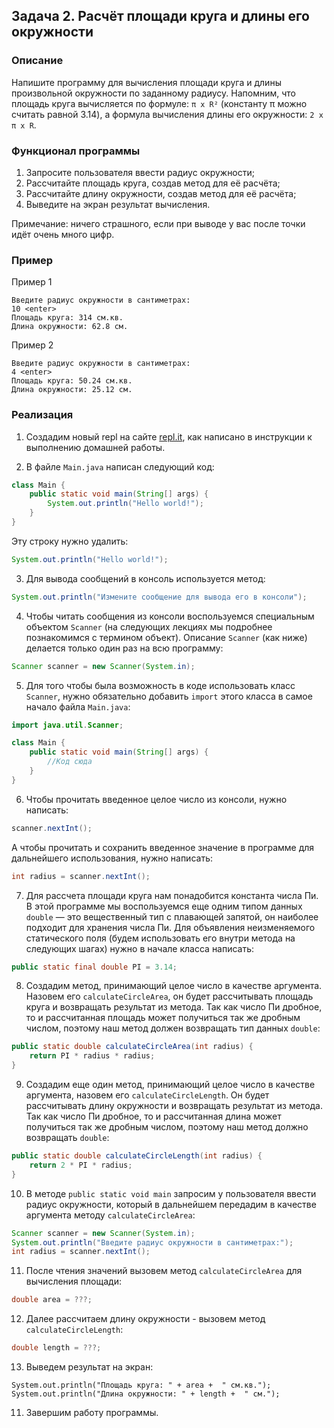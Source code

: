 ## Задача 2. Расчёт площади круга и длины его окружности

### Описание
Напишите программу для вычисления площади круга и длины произвольной окружности по заданному радиусу. Напомним, что площадь круга
вычисляется по формуле: `π x R²` (константу π можно считать равной 3.14), а формула вычисления длины его окружности: `2 x π x R`.

### Функционал программы
1. Запросите пользователя ввести радиус окружности;
2. Рассчитайте площадь круга, создав метод для её расчёта;
3. Рассчитайте длину окружности, создав метод для её расчёта;
4. Выведите на экран результат вычисления.

Примечание: ничего страшного, если при выводе у вас после точки идёт очень много цифр.

### Пример
Пример 1
```
Введите радиус окружности в сантиметрах:
10 <enter>
Площадь круга: 314 см.кв.
Длина окружности: 62.8 см.
```


Пример 2
```
Введите радиус окружности в сантиметрах:
4 <enter>
Площадь круга: 50.24 см.кв.
Длина окружности: 25.12 см.
```

### Реализация

1. Создадим новый repl на сайте [repl.it](https://repl.it/repls), как написано в инструкции к выполнению домашней работы.

2. В файле `Main.java` написан следующий код:

```java
class Main {
    public static void main(String[] args) {
        System.out.println("Hello world!");
    }
}
``` 

Эту строку нужно удалить:

```java
System.out.println("Hello world!");
```

3. Для вывода сообщений в консоль используется метод:

```java
System.out.println("Измените сообщение для вывода его в консоли");
```

4. Чтобы читать сообщения из консоли воспользуемся специальным объектом `Scanner` (на следующих лекциях
мы подробнее познакомимся с термином объект). Описание `Scanner` (как ниже) делается только один раз на всю программу:

```java
Scanner scanner = new Scanner(System.in);
```

5. Для того чтобы была возможность в коде использовать класс `Scanner`, нужно обязательно добавить `import` этого класса 
в самое начало файла `Main.java`:

```java
import java.util.Scanner;

class Main {
    public static void main(String[] args) {
        //Код сюда
    }
}
 ```

6. Чтобы прочитать введенное целое число из консоли, нужно написать:

```java
scanner.nextInt();
```

А чтобы прочитать и сохранить введенное значение в программе для дальнейшего использования, нужно написать:

```java
int radius = scanner.nextInt();
```

7. Для рассчета площади круга нам понадобится константа числа Пи. В этой программе мы воспользуемся еще одним
типом данных `double` — это вещественный тип с плавающей запятой, он наиболее подходит для хранения числа Пи. Для объявления неизменяемого статического поля (будем использовать его внутри метода на следующих шагах) нужно в начале класса написать:

```java
public static final double PI = 3.14; 
```

8. Создадим метод, принимающий целое число в качестве аргумента. Назовем его `calculateCircleArea`, он будет рассчитывать площадь круга и возвращать результат из метода.  Так как число Пи дробное, то и рассчитанная
площадь может получиться так же дробным числом, поэтому наш метод должен возвращать тип данных `double`:

```java
public static double calculateCircleArea(int radius) {
    return PI * radius * radius;
}
```

9. Создадим еще один метод, принимающий целое число в качестве аргумента, назовем его `calculateCircleLength`.
Он будет рассчитывать длину окружности и возвращать результат из метода.  Так как число Пи дробное, то и рассчитанная
длина может получиться так же дробным числом, поэтому наш метод должно возвращать `double`:

```java
public static double calculateCircleLength(int radius) {
    return 2 * PI * radius;
}
```

10. В методе `public static void main` запросим у пользователя ввести радиус окружности, который в дальнейшем передадим
в качестве аргумента методу `calculateCircleArea`:

```java
Scanner scanner = new Scanner(System.in);
System.out.println("Введите радиус окружности в сантиметрах:");
int radius = scanner.nextInt();
``` 

11. После чтения значений вызовем метод `calculateCircleArea` для вычисления площади:

```java
double area = ???;
```

12. Далее рассчитаем длину окружности - вызовем метод `calculateCircleLength`:

```java
double length = ???;
```

13. Выведем результат на экран:

```
System.out.println("Площадь круга: " + area +  " см.кв.");
System.out.println("Длина окружности: " + length +  " см.");
```

11. Завершим работу программы.
